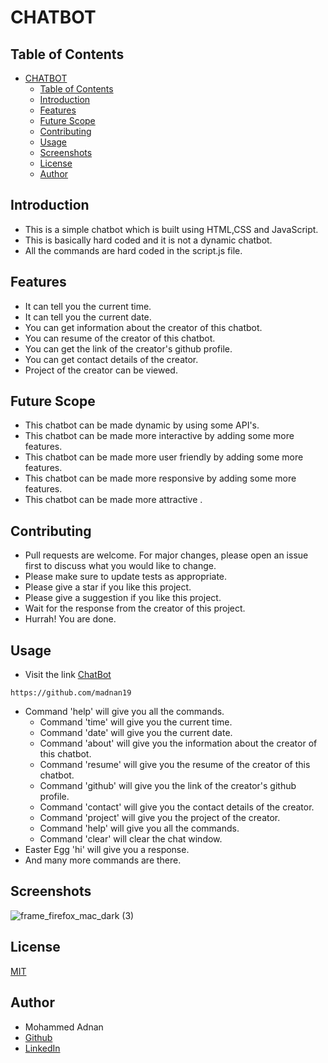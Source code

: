 # CHATBOT

## Table of Contents

- [CHATBOT](#chatbot)
  - [Table of Contents](#table-of-contents)
  - [Introduction](#introduction)
  - [Features](#features)
  - [Future Scope](#future-scope)
  - [Contributing](#contributing)
  - [Usage](#usage)
  - [Screenshots](#screenshots)
  - [License](#license)
  - [Author](#author)


## Introduction

- This is a simple chatbot which is built using HTML,CSS and JavaScript.
- This is basically hard coded and it is not a dynamic chatbot.
- All the commands are hard coded in the script.js file.


## Features

- It can tell you the current time.
- It can tell you the current date.
- You can get information about the creator of this chatbot.
- You can resume of the creator of this chatbot.
- You can get the link of the creator's github profile.
- You can get contact details of the creator.
- Project of the creator can be viewed.

## Future Scope

- This chatbot can be made dynamic by using some API's.
- This chatbot can be made more interactive by adding some more features.
- This chatbot can be made more user friendly by adding some more features.
- This chatbot can be made more responsive by adding some more features.
- This chatbot can be made more attractive .

## Contributing

- Pull requests are welcome. For major changes, please open an issue first to discuss what you would like to change.
- Please make sure to update tests as appropriate.
- Please give a star if you like this project.
- Please give a suggestion if you like this project.
- Wait for the response from the creator of this project.
- Hurrah! You are done.

## Usage

- Visit the link  [ChatBot](https://github.com/madnan19)
```
https://github.com/madnan19
```
- Command 'help' will give you all the commands.
    - Command 'time' will give you the current time.
    - Command 'date' will give you the current date.
    - Command 'about' will give you the information about the creator of this chatbot.
    - Command 'resume' will give you the resume of the creator of this chatbot.
    - Command 'github' will give you the link of the creator's github profile.
    - Command 'contact' will give you the contact details of the creator.
    - Command 'project' will give you the project of the creator.
    - Command 'help' will give you all the commands.
    - Command 'clear' will clear the chat window.
- Easter Egg 'hi' will give you a response.
- And many more commands are there.

## Screenshots

![frame_firefox_mac_dark (3)](https://user-images.githubusercontent.com/80502833/189382825-2a790d21-82fa-4ad1-94ce-8ac45e8ec62a.png)


## License
[MIT](https://choosealicense.com/licenses/mit/)

## Author

- Mohammed Adnan
- [Github](https://github.com/madnan19)
- [LinkedIn](https://www.linkedin.com/in/madnan19062001/)






